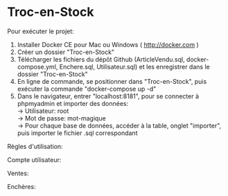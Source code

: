 # Troc-en-Stock  
Pour exécuter le projet:  
1. Installer Docker CE pour Mac ou Windows ( http://docker.com )  
2. Créer un dossier "Troc-en-Stock"  
3. Télécharger les fichiers du dépôt Github (ArticleVendu.sql, docker-compose.yml, Enchere.sql, Utilisateur.sql) et les enregistrer dans le dossier "Troc-en-Stock"  
4. En ligne de commande, se positionner dans "Troc-en-Stock", puis exécuter la commande "docker-compose up -d"  
5. Dans le navigateur, entrer "localhost:8181", pour se connecter à phpmyadmin et importer des données:  
-> Utilisateur: root  
-> Mot de passe: mot-magique  
-> Pour chaque base de données, accéder à la table, onglet "importer", puis importer le fichier .sql correspondant  
  
Règles d'utilisation:  
  
 Compte utilisateur:  
   
 Ventes:  
   
 Enchères:  
 
